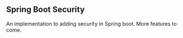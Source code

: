 ## Spring Boot Security

An implementation to adding security in Spring boot. More features to come.